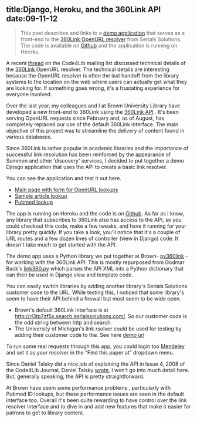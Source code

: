 title:Django, Heroku, and the 360Link API
date:09-11-12
----

> This post describes and links to a [demo application](http://damp-tor-3124.herokuapp.com/) that serves as a front-end to the [360Link OpenURL resolver](http://www.serialssolutions.com/en/services/360-link)
from Serials Solutions.  The code is available on [Github](https://github.com/lawlesst/heroku-360link) and the application is running on Heroku.    

A recent [thread](http://serials.infomotions.com/code4lib/archive/2012/201209/2516.html) on the Code4Lib mailing list discussed technical details of the [360Link ](http://www.serialssolutions.com/en/services/360-link) OpenURL resolver.  The technical details are interesting because the OpenURL resolver is often the last handoff from the library systems to the location on the web where users can actually get what they are looking for.  If something goes wrong, it's a frustating experience for everyone involved. 

Over the last year, my colleagues and I at Brown University Library have developed a new front-end to 360Link using the [360Link API](http://www.serialssolutions.com/en/services/360-search/xml-api) .  It's been serving OpenURL requests since February and, as of August, has completely replaced our use of the default 360Link interface.  The main objective of this project was to streamline the delivery of content found in various databases.  

Since 360Link is rather popular in academic libraries and the importance of successful link resolution has been reinforced by the appearance of Summon and other ‘discovery' services, I decided to put together a demo Djnago application that uses the API to create a basic link resolver.    

You can see the application and test it out here.  

 * [Main page with form for OpenURL lookups](http://damp-tor-3124.herokuapp.com/)  
 * [Sample article lookup](http://damp-tor-3124.herokuapp.com/?url_ver=Z39.88-2004&url_ctx_fmt=info%3Aofi%2Ffmt%3Akev%3Amtx%3Actx&ctx_ver=Z39.88-2004&rfr_id=info%3Asid%2Fmendeley.com%2Fmendeley&rft_val_fmt=info%3Aofi%2Ffmt%3Akev%3Amtx%3Ajournal&rft.genre=article&rft.date=2007&rft.volume=5&rft.issue=2&rft.pages=na&rft.atitle=Fuel+Ethanol+Subsidies+and+Farm+Price+Support&rft.jtitle=Journal+of+Agricultural+Food+Industrial+Organization&rft.title=Journal+of+Agricultural+Food+Industrial+Organization&rft.aulast=Gardner&rft.aufirst=Bruce&rft_id=info%3Adoi%2F10.2202%2F1542-0485.1188&rft.issn=15420485)
* [Pubmed lookup](http://damp-tor-3124.herokuapp.com/?pmid=22953657)
  
The app is running on Heroku and the code is on [Github](https://github.com/lawlesst/heroku-360link).  As far as I know, any library that subscribes to 360Link also has access to the API, so you could checkout this code, make a few tweaks, and have it running for your library pretty quickly.  If you take a look, you'll notice that it's a couple of URL routes and a few dozen lines of controller (view in Django) code.  It doesn't take much to get started with the API.  

The demo app uses a Python library we put together at Brown- [py360link](https://github.com/lawlesst/py360link) - for working with the 360Link API.  This is mostly repurposed from Godmar Back's [link360.py](http://code.google.com/p/link360/) which parses the API XML into a Python dictionary that can then be used in Django view and template code.  

You can easily switch libraries by adding another library's Serials Solutions customer code to the URL.  While testing this, I noticed that some library's seem to have their API behind a firewall but most seem to be wide open.  

  * Brown's default 360Link interface is at http://rl3tp7zf5x.search.serialssolutions.com/.  So our customer code is the odd string between http and search.  
  * The University of Michigan's link rsolver could be used for testing by adding their customer code to the.  See here [demo url](http://damp-tor-3124.herokuapp.com/dl2af5jf3e/?pmid=22953657)

To run some real requests through this app, you could login too [Mendeley](http://www.mendeley.com/) and set it as your resolver in the “Find this paper at” dropdown menu.   

Since Daniel Talsky did a nice job of explaining the API in Issue 4, 2008  of the Code4Lib Journal, Daniel Talsky [wrote](http://journal.code4lib.org/articles/108), I won't go into much detail here.  But, generally speaking, the API is pretty straightforward.  

At Brown have seem some performance problems , particularly with Pubmed ID lookups, but these performance issues are seen in the default interface too.  Overall it's been quite rewarding to have control over the link resolver interface and to dive in and add new features that make it easier for patrons to get to library content.  